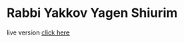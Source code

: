 # Rabbi Yakkov Yagen Shiurim

live version [click here](https://izzygld.github.io/reb-yakkov-yagen/index.html)
